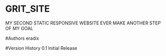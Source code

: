 # GRIT_SITE
  MY SECOND STATIC RESPONSIVE WEBSITE EVER MAKE
  ANOTHER STEP OF MY GOAL

#Authors
  eradix

#Version History
    0.1
        Initial Release

